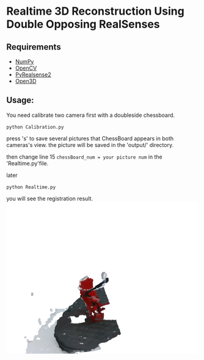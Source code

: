 # Realtime 3D Reconstruction Using Double Opposing RealSenses

## Requirements
* [NumPy](https://pypi.org/project/numpy/)
* [OpenCV](https://pypi.org/project/opencv-python/)
* [PyRealsense2](https://pypi.org/project/pyrealsense2/)
* [Open3D](https://github.com/IntelVCL/Open3D)


## Usage:
You need calibrate two camera first with a doubleside chessboard.
```
python Calibration.py
```
press 's' to save several pictures that ChessBoard appears in both cameras's view. the picture will be saved in the 'output/' directory.

then change line 15 `chessBoard_num = your picture num` in the 'Realtime.py'file.

later 
```
python Realtime.py
```
you will see the registration result.
![result](./doc/cup.gif)
